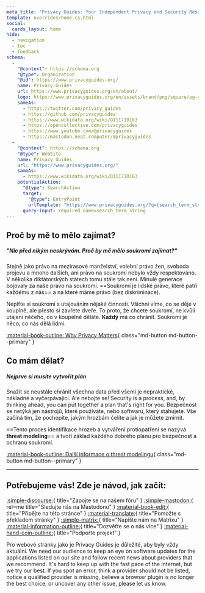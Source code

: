 ```yaml
---
meta_title: "Privacy Guides: Your Independent Privacy and Security Resource"
template: overrides/home.cs.html
social:
  cards_layout: home
hide:
  - navigation
  - toc
  - feedback
schema:
  - 
    "@context": https://schema.org
    "@type": Organization
    "@id": https://www.privacyguides.org/
    name: Privacy Guides
    url: https://www.privacyguides.org/en/about/
    logo: https://www.privacyguides.org/en/assets/brand/png/square/pg-yellow.png
    sameAs:
      - https://twitter.com/privacy_guides
      - https://github.com/privacyguides
      - https://www.wikidata.org/wiki/Q111710163
      - https://opencollective.com/privacyguides
      - https://www.youtube.com/@privacyguides
      - https://mastodon.neat.computer/@privacyguides
  - 
    "@context": https://schema.org
    "@type": WebSite
    name: Privacy Guides
    url: "https://www.privacyguides.org/"
    sameAs:
      - https://www.wikidata.org/wiki/Q111710163
    potentialAction:
      "@type": SearchAction
      target:
        "@type": EntryPoint
        urlTemplate: "https://www.privacyguides.org/?q={search_term_string}"
      query-input: required name=search_term_string
---
```


<!-- markdownlint-disable-next-line -->
## Proč by mě to mělo zajímat?

##### "Nic před nikým neskrývám. Proč by mě mělo soukromí zajímat?"

Stejně jako právo na mezirasové manželství, volební právo žen, svoboda projevu a mnoho dalších, ani právo na soukromí nebylo vždy respektováno. V několika diktátorských státech tomu stále tak není. Minulé generace bojovaly za naše právo na soukromí. ==Soukromí je lidské právo, které patří každému z nás== a na které máme právo (bez diskriminace).

Neplťte si soukromí s utajováním nějaké činnosti. Všichni víme, co se děje v kouplně, ale přesto si zavřete dveře. To proto, že chcete soukromí, ne kvůli utajení něčeho, co v koupelně děláte. **Každý** má co chránit. Soukromí je něco, co nás dělá lidmi.

[:material-book-outline: Why Privacy Matters](basics/why-privacy-matters.md){ class="md-button md-button--primary" }

## Co mám dělat?

##### Nejprve si musíte vytvořit plán

Snažit se neustále chránit všechna data před všemi je nepraktické, nákladné a vyčerpávající. Ale nebojte se! Security is a process, and, by thinking ahead, you can put together a plan that's right for you. Bezpečnost se netýká jen nástrojů, které používáte, nebo softwaru, který stahujete. Vše začíná tím, že pochopíte, jakým hrozbám čelíte a jak je můžete zmírnit.

==Tento proces identifikace hrozeb a vytváření protiopatření se nazývá **threat modeling**== a tvoří základ každého dobrého plánu pro bezpečnost a ochranu soukromí.

[:material-book-outline: Další informace o threat modelingu](basics/threat-modeling.md){ class="md-button md-button--primary" }

---

## Potřebujeme vás! Zde je návod, jak začít:

[:simple-discourse:](https://discuss.privacyguides.net/){ title="Zapojte se na našem fóru" }
[:simple-mastodon:](https://mastodon.neat.computer/@privacyguides){ rel=me title="Sledujte nás na Mastodonu" }
[:material-book-edit:](https://github.com/privacyguides/privacyguides.org){ title="Připějte na této stránce" }
[:material-translate:](https://matrix.to/#/#pg-i18n:aragon.sh){ title="Pomožte s překladem stránky" }
[:simple-matrix:](https://matrix.to/#/#privacyguides:matrix.org){ title="Napište nám na Matrixu" }
[:material-information-outline:](about/index.md){ title="Dozvěťte se o nás více" }
[:material-hand-coin-outline:](about/donate.md){ title="Podpořte projekt" }

Pro webové stránky jako je Privacy Guides je důležité, aby byly vždy aktuální. We need our audience to keep an eye on software updates for the applications listed on our site and follow recent news about providers that we recommend. It's hard to keep up with the fast pace of the internet, but we try our best. If you spot an error, think a provider should not be listed, notice a qualified provider is missing, believe a browser plugin is no longer the best choice, or uncover any other issue, please let us know.
